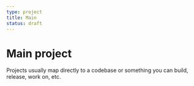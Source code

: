 ```yaml
---
type: project
title: Main
status: draft
---
```


# Main project

Projects usually map directly to a codebase or something you can build, release, work on, etc.
